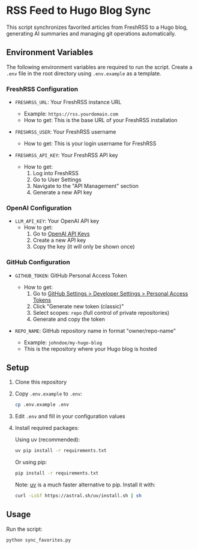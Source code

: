 # RSS Feed to Hugo Blog Sync

This script synchronizes favorited articles from FreshRSS to a Hugo blog, generating AI summaries and managing git operations automatically.

## Environment Variables

The following environment variables are required to run the script. Create a `.env` file in the root directory using `.env.example` as a template.

### FreshRSS Configuration

- `FRESHRSS_URL`: Your FreshRSS instance URL
  - Example: `https://rss.yourdomain.com`
  - How to get: This is the base URL of your FreshRSS installation

- `FRESHRSS_USER`: Your FreshRSS username
  - How to get: This is your login username for FreshRSS

- `FRESHRSS_API_KEY`: Your FreshRSS API key
  - How to get: 
    1. Log into FreshRSS
    2. Go to User Settings
    3. Navigate to the "API Management" section
    4. Generate a new API key

### OpenAI Configuration

- `LLM_API_KEY`: Your OpenAI API key
  - How to get:
    1. Go to [OpenAI API Keys](https://platform.openai.com/api-keys)
    2. Create a new API key
    3. Copy the key (it will only be shown once)

### GitHub Configuration

- `GITHUB_TOKEN`: GitHub Personal Access Token
  - How to get:
    1. Go to [GitHub Settings > Developer Settings > Personal Access Tokens](https://github.com/settings/tokens)
    2. Click "Generate new token (classic)"
    3. Select scopes: `repo` (full control of private repositories)
    4. Generate and copy the token

- `REPO_NAME`: GitHub repository name in format "owner/repo-name"
  - Example: `johndoe/my-hugo-blog`
  - This is the repository where your Hugo blog is hosted

## Setup

1. Clone this repository
2. Copy `.env.example` to `.env`:
   ```bash
   cp .env.example .env
   ```
3. Edit `.env` and fill in your configuration values
4. Install required packages:
   
   Using uv (recommended):
   ```bash
   uv pip install -r requirements.txt
   ```
   
   Or using pip:
   ```bash
   pip install -r requirements.txt
   ```

   Note: [uv](https://github.com/astral-sh/uv) is a much faster alternative to pip. Install it with:
   ```bash
   curl -LsSf https://astral.sh/uv/install.sh | sh
   ```

## Usage

Run the script:
```bash
python sync_favorites.py
```
